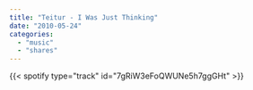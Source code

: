 ```yaml
---
title: "Teitur - I Was Just Thinking"
date: "2010-05-24"
categories:
  - "music"
  - "shares"
---
```


{{< spotify type="track" id="7gRiW3eFoQWUNe5h7ggGHt" >}}
